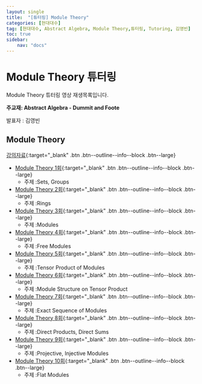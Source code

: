 ```yaml
---
layout: single
title:  "[튜터링] Module Theory"
categories: [현대대수]
tag: [현대대수, Abstract Algebra, Module Theory,튜터링, Tutoring, 김영빈]
toc: true
sidebar:
    nav: "docs"
---
```


# Module Theory 튜터링
Module Theory 튜터링 영상 재생목록입니다.

**주교재: Abstract Algebra - Dummit and Foote**

발표자 : 김영빈

## Module Theory
[강의자료](https://github.com/URyn-K/LaTex/tree/main/Tutoring/ModuleTheory){:target="_blank" .btn .btn--outline--info--block .btn--large}

- [Module Theory 1회](https://youtu.be/eoGOCKY0Olw){:target="_blank" .btn .btn--outline--info--block .btn--large}
  - 주제 :Sets, Groups
- [Module Theory 2회](https://youtu.be/Qasf7Zqt78A){:target="_blank" .btn .btn--outline--info--block .btn--large}
  - 주제 :Rings
- [Module Theory 3회](https://youtu.be/5y55XaoKb-U){:target="_blank" .btn .btn--outline--info--block .btn--large}
  - 주제 :Modules
- [Module Theory 4회](https://youtu.be/nEds5ybTG8E){:target="_blank" .btn .btn--outline--info--block .btn--large}
  - 주제 :Free Modules
- [Module Theory 5회](https://youtu.be/Oq_4SGCz-dQ){:target="_blank" .btn .btn--outline--info--block .btn--large}
  - 주제 :Tensor Product of Modules
- [Module Theory 6회](https://youtu.be/ag2tUhp_JXc){:target="_blank" .btn .btn--outline--info--block .btn--large}
  - 주제 :Module Structure on Tensor Product
- [Module Theory 7회](https://youtu.be/07u8mDJBTcI){:target="_blank" .btn .btn--outline--info--block .btn--large}
  - 주제 :Exact Sequence of Modules
- [Module Theory 8회](https://youtu.be/rp9_e8G4wZg){:target="_blank" .btn .btn--outline--info--block .btn--large}
  - 주제 :Direct Products, Direct Sums
- [Module Theory 9회](https://youtu.be/4HiQ-N72Nms){:target="_blank" .btn .btn--outline--info--block .btn--large}
  - 주제 :Projective, Injective Modules
- [Module Theory 10회](https://youtu.be/0vbY_HsdWjI){:target="_blank" .btn .btn--outline--info--block .btn--large}
  - 주제 :Flat Modules